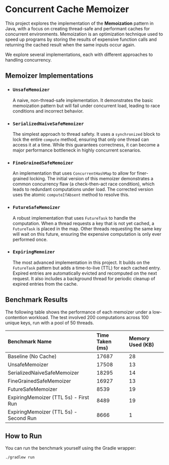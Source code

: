 # Concurrent Cache Memoizer

This project explores the implementation of the **Memoization** pattern in Java, with a focus on creating thread-safe and performant caches for concurrent environments. Memoization is an optimization technique used to speed up programs by storing the results of expensive function calls and returning the cached result when the same inputs occur again.

We explore several implementations, each with different approaches to handling concurrency.

## Memoizer Implementations

*   ### `UnsafeMemoizer`
    A naive, non-thread-safe implementation. It demonstrates the basic memoization pattern but will fail under concurrent load, leading to race conditions and incorrect behavior.

*   ### `SerializedNaiveSafeMemoizer`
    The simplest approach to thread safety. It uses a `synchronized` block to lock the entire `compute` method, ensuring that only one thread can access it at a time. While this guarantees correctness, it can become a major performance bottleneck in highly concurrent scenarios.

*   ### `FineGrainedSafeMemoizer`
    An implementation that uses `ConcurrentHashMap` to allow for finer-grained locking. The initial version of this memoizer demonstrates a common concurrency flaw (a check-then-act race condition), which leads to redundant computations under load. The corrected version uses the atomic `computeIfAbsent` method to resolve this.

*   ### `FutureSafeMemoizer`
    A robust implementation that uses `FutureTask` to handle the computation. When a thread requests a key that is not yet cached, a `FutureTask` is placed in the map. Other threads requesting the same key will wait on this future, ensuring the expensive computation is only ever performed once.

*   ### `ExpiringMemoizer`
    The most advanced implementation in this project. It builds on the `FutureTask` pattern but adds a time-to-live (TTL) for each cached entry. Expired entries are automatically evicted and recomputed on the next request. It also includes a background thread for periodic cleanup of expired entries from the cache.

## Benchmark Results

The following table shows the performance of each memoizer under a low-contention workload. The test involved 200 computations across 100 unique keys, run with a pool of 50 threads.

| Benchmark Name                  | Time Taken (ms) | Memory Used (KB) |
| :------------------------------ | :-------------- | :--------------- |
| Baseline (No Cache)             | 17687           | 28               |
| UnsafeMemoizer                  | 17508           | 13               |
| SerializedNaiveSafeMemoizer     | 18295           | 14               |
| FineGrainedSafeMemoizer         | 16927           | 13               |
| FutureSafeMemoizer              | 8539            | 19               |
| ExpiringMemoizer (TTL 5s) - First Run | 8489            | 19               |
| ExpiringMemoizer (TTL 5s) - Second Run| 8666            | 1                |

## How to Run

You can run the benchmark yourself using the Gradle wrapper:

```bash
./gradlew run
```

